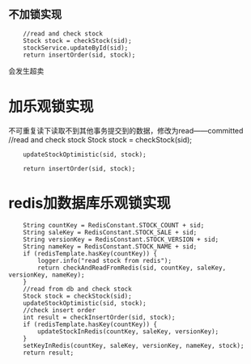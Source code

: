 ## 不加锁实现
        //read and check stock
        Stock stock = checkStock(sid);
        stockService.updateById(sid);
        return insertOrder(sid, stock);
会发生超卖

# 加乐观锁实现
 不可重复读下读取不到其他事务提交到的数据，修改为read——committed
        //read and check stock
        Stock stock = checkStock(sid);

        updateStockOptimistic(sid, stock);

        return insertOrder(sid, stock);
    
# redis加数据库乐观锁实现
        String countKey = RedisConstant.STOCK_COUNT + sid;
        String saleKey = RedisConstant.STOCK_SALE + sid;
        String versionKey = RedisConstant.STOCK_VERSION + sid;
        String nameKey = RedisConstant.STOCK_NAME + sid;
        if (redisTemplate.hasKey(countKey)) {
            logger.info("read stock from redis");
            return checkAndReadFromRedis(sid, countKey, saleKey, versionKey, nameKey);
        }
        //read from db and check stock
        Stock stock = checkStock(sid);
        updateStockOptimistic(sid, stock);
        //check insert order
        int result = checkInsertOrder(sid, stock);
        if (redisTemplate.hasKey(countKey)) {
            updateStockInRedis(countKey, saleKey, versionKey);
        }
        setKeyInRedis(countKey, saleKey, versionKey, nameKey, stock);
        return result;
